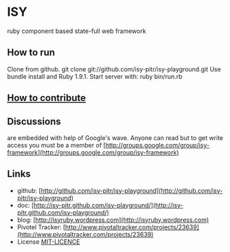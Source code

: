 # ISY

ruby component based state-full web framework

## How to run
Clone from github.
    git clone git://github.com/isy-pitr/isy-playground.git
Use
    bundle install
and Ruby 1.9.1. Start server with:
    ruby bin/run.rb

## [How to contribute](file.contribute.html)

## Discussions

are embedded with help of Google's wave. Anyone can read but to get write access you must be a member of
[http://groups.google.com/group/isy-framework](http://groups.google.com/group/isy-framework)

## Links

- github: [http://github.com/isy-pitr/isy-playground](http://github.com/isy-pitr/isy-playground)
- doc: [http://isy-pitr.github.com/isy-playground/](http://isy-pitr.github.com/isy-playground/)
- blog: [http://isyruby.wordpress.com](http://isyruby.wordpress.com)
- Pivotel Tracker: [http://www.pivotaltracker.com/projects/23639](http://www.pivotaltracker.com/projects/23639)
- License [MIT-LICENCE](file.MIT-LICENSE.html)

